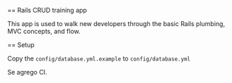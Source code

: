 == Rails CRUD training app

This app is used to walk new developers through the basic Rails plumbing, MVC concepts, and flow.

== Setup

Copy the `config/database.yml.example` to `config/database.yml`


Se agrego CI.